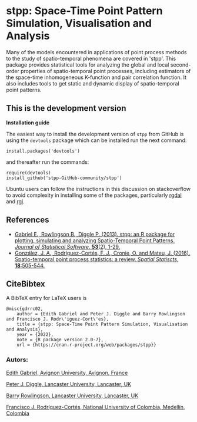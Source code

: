 # stpp: Space-Time Point Pattern Simulation, Visualisation and Analysis

Many of the models encountered in applications of point process methods to the study of spatio-temporal phenomena are covered in 'stpp'. This package provides statistical tools for analyzing the global and local second-order properties of spatio-temporal point processes, including estimators of the space-time inhomogeneous K-function and pair correlation function. It also includes tools to get static and dynamic display of spatio-temporal point patterns.

## This is the development version

**Installation guide**

The easiest way to install the development version of `stpp` from GitHub is using the `devtools` package which can be installed run the next command:
```
install.packages('devtools')
```
and thereafter run the commands:
```
require(devtools)
install_github('stpp-GitHub-community/stpp')
```
Ubuntu users can follow the instructions in this discussion on stackoverflow to avoid complexity in installing some of the packages, particularly [rgdal](https://stackoverflow.com/questions/44382368/rgdal-installation-difficulty-on-ubuntu-16-04-lts) and [rgl](https://stackoverflow.com/questions/31820865/error-in-installing-rgl-package).

## References

- [Gabriel E., Rowlingson B., Diggle P. (2013). stpp: an R package for plotting, simulating and analyzing Spatio-Temporal Point Patterns. *Journal of Statistical Software*, **53**(2), 1-29.](https://www.jstatsoft.org/htaccess.php?volume=053&type=i&issue=02&filename=paper)
- [González, J. A., Rodríguez-Cortés, F. J., Cronie, O. and Mateu, J. (2016). Spatio-temporal point process statistics: a review. *Spatial Statiscts*, **18**:505-544.](https://www.sciencedirect.com/science/article/pii/S2211675316301130)

## CiteBibtex

A BibTeX entry for LaTeX users is

```
@misc{gdrrc02,
	author = {Edith Gabriel and Peter J. Diggle and Barry Rowlingson and Francisco J. Rodr\'iguez-Cort\'es},
	title = {stpp: Space-Time Point Pattern Simulation, Visualisation and Analysis},
	year = {2022},
	note = {R package version 2.0-7},
	url = {https://cran.r-project.org/web/packages/stpp}}
```
### Autors:

[Edith Gabriel, Avignon University, Avignon, France](https://biosp.mathnum.inrae.fr/homepage-edith-gabriel/)

[Peter J. Diggle, Lancaster University, Lancaster, UK](https://www.lancaster.ac.uk/staff/diggle/)

[Barry Rowlingson, Lancaster University, Lancaster, UK](http://barry.rowlingson.com/)

[Francisco J. Rodríguez-Cortés, National University of Colombia, Medellín, Colombia](https://fjrodriguezcortes.wordpress.com/)
